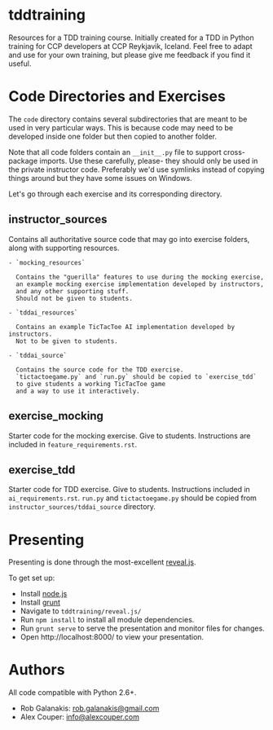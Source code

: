 tddtraining
===

Resources for a TDD training course. 
Initially created for a TDD in Python training for CCP developers
at CCP Reykjavik, Iceland.
Feel free to adapt and use for your own training,
but please give me feedback if you find it useful.

Code Directories and Exercises
===

The `code` directory contains several subdirectories that are meant
to be used in very particular ways.
This is because code may need to be developed inside one folder
but then copied to another folder.

Note that all code folders contain an `__init__.py`
file to support cross-package imports.
Use these carefully, please- they should only be used in the private
instructor code.
Preferably we'd use symlinks instead of copying things around
but they have some issues on Windows.

Let's go through each exercise and its corresponding directory.

instructor_sources
---

Contains all authoritative source code that may go into exercise folders,
along with supporting resources.

    - `mocking_resources`

      Contains the "guerilla" features to use during the mocking exercise,
      an example mocking exercise implementation developed by instructors,
      and any other supporting stuff.
      Should not be given to students.

    - `tddai_resources`

      Contains an example TicTacToe AI implementation developed by instructors.
      Not to be given to students.

    - `tddai_source`

      Contains the source code for the TDD exercise.
      `tictactoegame.py` and `run.py` should be copied to `exercise_tdd`
      to give students a working TicTacToe game
      and a way to use it interactively.

exercise_mocking
---

Starter code for the mocking exercise.
Give to students.
Instructions are included in `feature_requirements.rst`.

exercise_tdd
---

Starter code for TDD exercise.
Give to students.
Instructions included in `ai_requirements.rst`.
`run.py` and `tictactoegame.py` should be copied from
`instructor_sources/tddai_source` directory.


Presenting
===

Presenting is done through the most-excellent
[reveal.js](https://github.com/hakimel/reveal.js/).

To get set up:

- Install [node.js](http://nodejs.org/)
- Install [grunt](http://gruntjs.com/getting-started#installing-the-cli)
- Navigate to `tddtraining/reveal.js/`
- Run `npm install` to install all module dependencies.
- Run `grunt serve` to serve the presentation and monitor files for changes.
- Open http://localhost:8000/ to view your presentation.

Authors
===

All code compatible with Python 2.6+.

* Rob Galanakis: <rob.galanakis@gmail.com>
* Alex Couper: <info@alexcouper.com>
